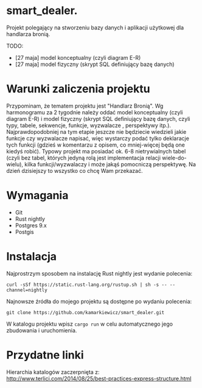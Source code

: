 smart_dealer.
=============

Projekt polegający na stworzeniu bazy danych i aplikacji użytkowej dla handlarza bronią.


TODO:
- [27 maja] model konceptualny (czyli diagram E-R)
- [27 maja] model fizyczny (skrypt SQL definiujący bazę danych)



Warunki zaliczenia projektu
===========================

Przypominam, że tematem projektu jest "Handlarz Bronią". Wg harmonogramu za 2 tygodnie należy oddać model konceptualny (czyli diagram E-R) i model fizyczny (skrypt SQL definiujący bazę danych, czyli typy, tabele, sekwencje, funkcje, wyzwalacze , perspektywy itp.). Najprawdopodobniej na tym etapie jeszcze nie będziecie wiedzieli jakie funkcje czy wyzwalacze napisać, więc wystarczy podać tylko deklaracje tych funkcji (gdzieś w komentarzu z opisem, co mniej-więcej będą one kiedyś robić). Typowy projekt ma posiadać ok. 6-8 nietrywialnych tabel (czyli bez tabel, których jedyną rolą jest implementacja relacji wiele-do-wielu), kilka funkcji/wyzwalaczy i może jakąś pomocniczą perspektywę. Na dzień dzisiejszy to wszystko co chcę Wam przekazać.


Wymagania
=========
* Git
* Rust nightly
* Postgres 9.x
* Postgis

Instalacja
==========

Najprostrzym sposobem na instalację Rust nightly jest wydanie polecenia:
```
curl -sSf https://static.rust-lang.org/rustup.sh | sh -s -- --channel=nightly
```

Najnowsze źródła do mojego projektu są dostępne po wydaniu polecenia:
```
git clone https://github.com/kamarkiewicz/smart_dealer.git
```

W katalogu projektu wpisz `cargo run` w celu automatycznego jego zbudowania i uruchomienia.


Przydatne linki
===============

Hierarchia katalogów zaczerpnięta z:
http://www.terlici.com/2014/08/25/best-practices-express-structure.html
